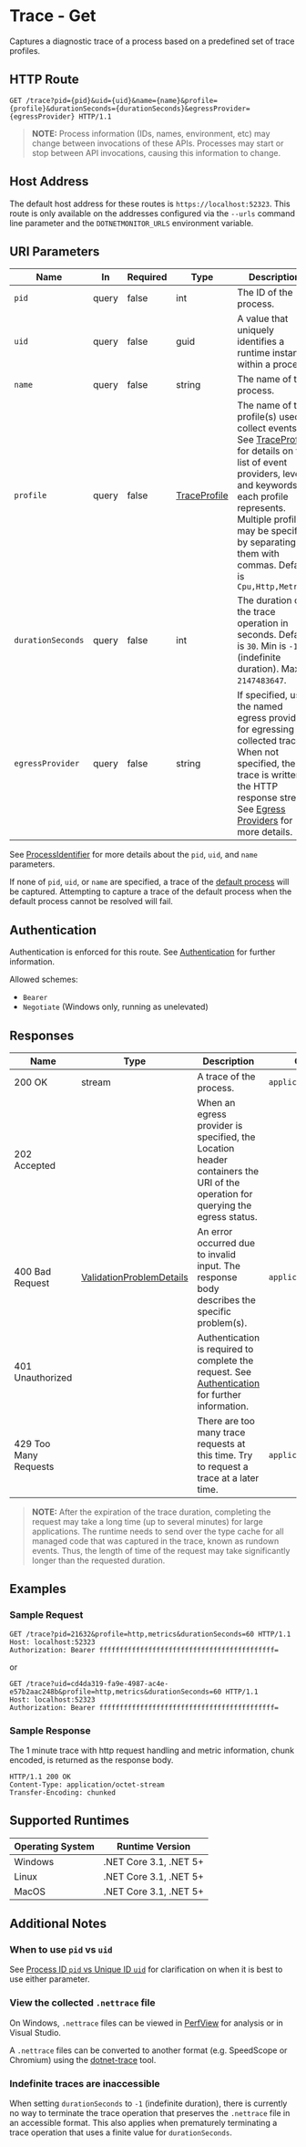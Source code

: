 # Trace - Get

Captures a diagnostic trace of a process based on a predefined set of trace profiles.

## HTTP Route

```http
GET /trace?pid={pid}&uid={uid}&name={name}&profile={profile}&durationSeconds={durationSeconds}&egressProvider={egressProvider} HTTP/1.1
```

> **NOTE:** Process information (IDs, names, environment, etc) may change between invocations of these APIs. Processes may start or stop between API invocations, causing this information to change.

## Host Address

The default host address for these routes is `https://localhost:52323`. This route is only available on the addresses configured via the `--urls` command line parameter and the `DOTNETMONITOR_URLS` environment variable.

## URI Parameters

| Name | In | Required | Type | Description |
|---|---|---|---|---|
| `pid` | query | false | int | The ID of the process. |
| `uid` | query | false | guid | A value that uniquely identifies a runtime instance within a process. |
| `name` | query | false | string | The name of the process. |
| `profile` | query | false | [TraceProfile](definitions.md#traceprofile) | The name of the profile(s) used to collect events. See [TraceProfile](definitions.md#traceprofile) for details on the list of event providers, levels, and keywords each profile represents. Multiple profiles may be specified by separating them with commas. Default is `Cpu,Http,Metrics` |
| `durationSeconds` | query | false | int | The duration of the trace operation in seconds. Default is `30`. Min is `-1` (indefinite duration). Max is `2147483647`. |
| `egressProvider` | query | false | string | If specified, uses the named egress provider for egressing the collected trace. When not specified, the trace is written to the HTTP response stream. See [Egress Providers](../egress.md) for more details. |

See [ProcessIdentifier](definitions.md#processidentifier) for more details about the `pid`, `uid`, and `name` parameters.

If none of `pid`, `uid`, or `name` are specified, a trace of the [default process](defaultprocess.md) will be captured. Attempting to capture a trace of the default process when the default process cannot be resolved will fail.

## Authentication

Authentication is enforced for this route. See [Authentication](./../authentication.md) for further information.

Allowed schemes:
- `Bearer`
- `Negotiate` (Windows only, running as unelevated)

## Responses

| Name | Type | Description | Content Type |
|---|---|---|---|
| 200 OK | stream | A trace of the process. | `application/octet-stream` |
| 202 Accepted | | When an egress provider is specified, the Location header containers the URI of the operation for querying the egress status. | |
| 400 Bad Request | [ValidationProblemDetails](definitions.md#validationproblemdetails) | An error occurred due to invalid input. The response body describes the specific problem(s). | `application/problem+json` |
| 401 Unauthorized | | Authentication is required to complete the request. See [Authentication](./../authentication.md) for further information. | |
| 429 Too Many Requests | | There are too many trace requests at this time. Try to request a trace at a later time. | `application/problem+json` |

> **NOTE:** After the expiration of the trace duration, completing the request may take a long time (up to several minutes) for large applications. The runtime needs to send over the type cache for all managed code that was captured in the trace, known as rundown events. Thus, the length of time of the request may take significantly longer than the requested duration.

## Examples

### Sample Request

```http
GET /trace?pid=21632&profile=http,metrics&durationSeconds=60 HTTP/1.1
Host: localhost:52323
Authorization: Bearer fffffffffffffffffffffffffffffffffffffffffff=
```

or

```http
GET /trace?uid=cd4da319-fa9e-4987-ac4e-e57b2aac248b&profile=http,metrics&durationSeconds=60 HTTP/1.1
Host: localhost:52323
Authorization: Bearer fffffffffffffffffffffffffffffffffffffffffff=
```

### Sample Response

The 1 minute trace with http request handling and metric information, chunk encoded, is returned as the response body.

```http
HTTP/1.1 200 OK
Content-Type: application/octet-stream
Transfer-Encoding: chunked
```

## Supported Runtimes

| Operating System | Runtime Version |
|---|---|
| Windows | .NET Core 3.1, .NET 5+ |
| Linux | .NET Core 3.1, .NET 5+ |
| MacOS | .NET Core 3.1, .NET 5+ |

## Additional Notes

### When to use `pid` vs `uid`

See [Process ID `pid` vs Unique ID `uid`](pidvsuid.md) for clarification on when it is best to use either parameter.

### View the collected `.nettrace` file

On Windows, `.nettrace` files can be viewed in [PerfView](https://github.com/microsoft/perfview) for analysis or in Visual Studio. 

A `.nettrace` files can be converted to another format (e.g. SpeedScope or Chromium) using the [dotnet-trace](https://docs.microsoft.com/dotnet/core/diagnostics/dotnet-trace) tool.

### Indefinite traces are inaccessible

When setting `durationSeconds` to `-1` (indefinite duration), there is currently no way to terminate the trace operation that preserves the `.nettrace` file in an accessible format. This also applies when prematurely terminating a trace operation that uses a finite value for `durationSeconds`.

